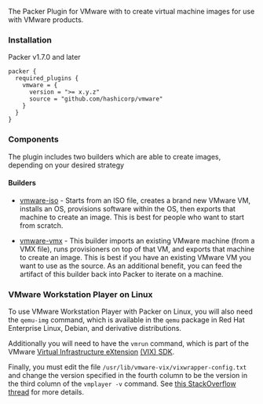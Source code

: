 The Packer Plugin for VMware with to create virtual machine images for use with VMware products.

### Installation
Packer v1.7.0 and later 

```hcl
packer {
  required_plugins {
    vmware = {
      version = ">= x.y.z"
      source = "github.com/hashicorp/vmware"
    }
  }
}
```

### Components
The plugin includes two builders which are able to create images, depending on your desired strategy

#### Builders

- [vmware-iso](/packer/integrations/hashicorp/vmware/components/builders/iso) - Starts from an ISO file,
  creates a brand new VMware VM, installs an OS, provisions software within
  the OS, then exports that machine to create an image. This is best for
  people who want to start from scratch.

- [vmware-vmx](/packer/integrations/hashicorp/vmware/components/builders/vmx) - This builder imports an
  existing VMware machine (from a VMX file), runs provisioners on top of that
  VM, and exports that machine to create an image. This is best if you have
  an existing VMware VM you want to use as the source. As an additional
  benefit, you can feed the artifact of this builder back into Packer to
  iterate on a machine.

### VMware Workstation Player on Linux

To use VMware Workstation Player with Packer on Linux, you will also need
the `qemu-img` command, which is available in the `qemu` package in
Red Hat Enterprise Linux, Debian, and derivative distributions.

Additionally you will need to have the `vmrun` command, which is part of the
VMware [Virtual Infrastructure eXtension][vix-api] [(VIX) SDK][vix-sdk].

Finally, you must edit the file `/usr/lib/vmware-vix/vixwrapper-config.txt`
and change the version specified in the fourth column to be the version in
the third column of the `vmplayer -v` command.
See [this StackOverflow thread][so] for more details.

[vix-api]: https://www.vmware.com/support/developer/vix-api/
[vix-sdk]: https://customerconnect.vmware.com/downloads/details?downloadGroup=PLAYER-1400-VIX1170&productId=687
[so]: https://stackoverflow.com/questions/31985348/vix-vmrun-doesnt-work-with-vmware-player
